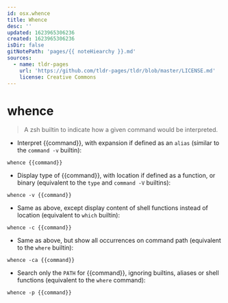 ```yaml
---
id: osx.whence
title: Whence
desc: ''
updated: 1623965306236
created: 1623965306236
isDir: false
gitNotePath: 'pages/{{ noteHiearchy }}.md'
sources:
  - name: tldr-pages
    url: 'https://github.com/tldr-pages/tldr/blob/master/LICENSE.md'
    license: Creative Commons
---
```

# whence

> A zsh builtin to indicate how a given command would be interpreted.

- Interpret {{command}}, with expansion if defined as an `alias` (similar to the `command -v` builtin):

`whence {{command}}`

- Display type of {{command}}, with location if defined as a function, or binary (equivalent to the `type` and `command -V` builtins):

`whence -v {{command}}`

- Same as above, except display content of shell functions instead of location (equivalent to `which` builtin):

`whence -c {{command}}`

- Same as above, but show all occurrences on command path (equivalent to the `where` builtin):

`whence -ca {{command}}`

- Search only the `PATH` for {{command}}, ignoring builtins, aliases or shell functions (equivalent to the `where` command):

`whence -p {{command}}`

